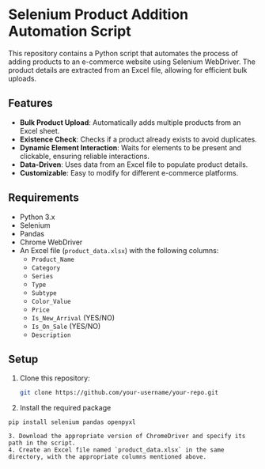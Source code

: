 # Selenium Product Addition Automation Script

This repository contains a Python script that automates the process of adding products to an e-commerce website using Selenium WebDriver. The product details are extracted from an Excel file, allowing for efficient bulk uploads.

## Features

- **Bulk Product Upload**: Automatically adds multiple products from an Excel sheet.
- **Existence Check**: Checks if a product already exists to avoid duplicates.
- **Dynamic Element Interaction**: Waits for elements to be present and clickable, ensuring reliable interactions.
- **Data-Driven**: Uses data from an Excel file to populate product details.
- **Customizable**: Easy to modify for different e-commerce platforms.

## Requirements

- Python 3.x
- Selenium
- Pandas
- Chrome WebDriver
- An Excel file (`product_data.xlsx`) with the following columns:
  - `Product_Name`
  - `Category`
  - `Series`
  - `Type`
  - `Subtype`
  - `Color_Value`
  - `Price`
  - `Is_New_Arrival` (YES/NO)
  - `Is_On_Sale` (YES/NO)
  - `Description`

## Setup

1. Clone this repository:
   ```bash
   git clone https://github.com/your-username/your-repo.git

2. Install the required package
```
pip install selenium pandas openpyxl

3. Download the appropriate version of ChromeDriver and specify its path in the script.
4. Create an Excel file named `product_data.xlsx` in the same directory, with the appropriate columns mentioned above.

